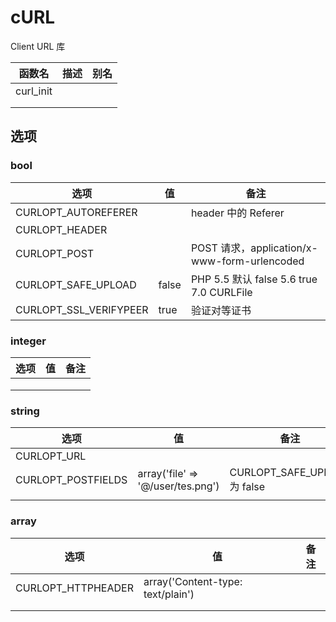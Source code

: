 # cURL

Client URL 库



| 函数名    | 描述 | 别名 |
| --------- | ---- | ---- |
| curl_init |      |      |
|           |      |      |
|           |      |      |



## 选项



### bool

| 选项                   | 值    | 备注                                         |
| ---------------------- | ----- | -------------------------------------------- |
| CURLOPT_AUTOREFERER    |       | header 中的 Referer                          |
| CURLOPT_HEADER         |       |                                              |
| CURLOPT_POST           |       | POST 请求，application/x-www-form-urlencoded |
| CURLOPT_SAFE_UPLOAD    | false | PHP 5.5 默认 false 5.6 true 7.0 CURLFile     |
| CURLOPT_SSL_VERIFYPEER | true  | 验证对等证书                                 |



### integer

| 选项 | 值   | 备注 |
| ---- | ---- | ---- |
|      |      |      |
|      |      |      |
|      |      |      |



### string

| 选项               | 值                                | 备注                         |
| ------------------ | --------------------------------- | ---------------------------- |
| CURLOPT_URL        |                                   |                              |
| CURLOPT_POSTFIELDS | array('file' => '@/user/tes.png') | CURLOPT_SAFE_UPLOAD 为 false |
|                    |                                   |                              |



### array

| 选项               | 值                                | 备注 |
| ------------------ | --------------------------------- | ---- |
| CURLOPT_HTTPHEADER | array('Content-type: text/plain') |      |
|                    |                                   |      |
|                    |                                   |      |

